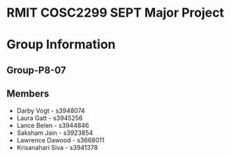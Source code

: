 
# RMIT COSC2299 SEPT Major Project

# Group Information

## Group-P8-07

## Members
* Darby Vogt - s3948074
* Laura Gatt - s3945256
* Lance Belen - s3944846
* Saksham Jain - s3923854
* Lawrence Dawood - s3668011
* Krisanahari Siva - s3941378